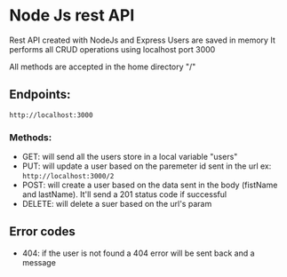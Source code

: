 # Node Js rest API

Rest API created with NodeJs and Express
Users are saved in memory
It performs all CRUD operations using localhost port 3000

All methods are accepted in the home directory "/"

## Endpoints:

`http://localhost:3000`

### Methods:

- GET: will send all the users store in a local variable "users"
- PUT: will update a user based on the paremeter id sent in the url ex: `http://localhost:3000/2`
- POST: will create a user based on the data sent in the body (fistName and lastName). It'll send a 201 status code if successful
- DELETE: will delete a suer based on the url's param

## Error codes

- 404: if the user is not found a 404 error will be sent back and a message
